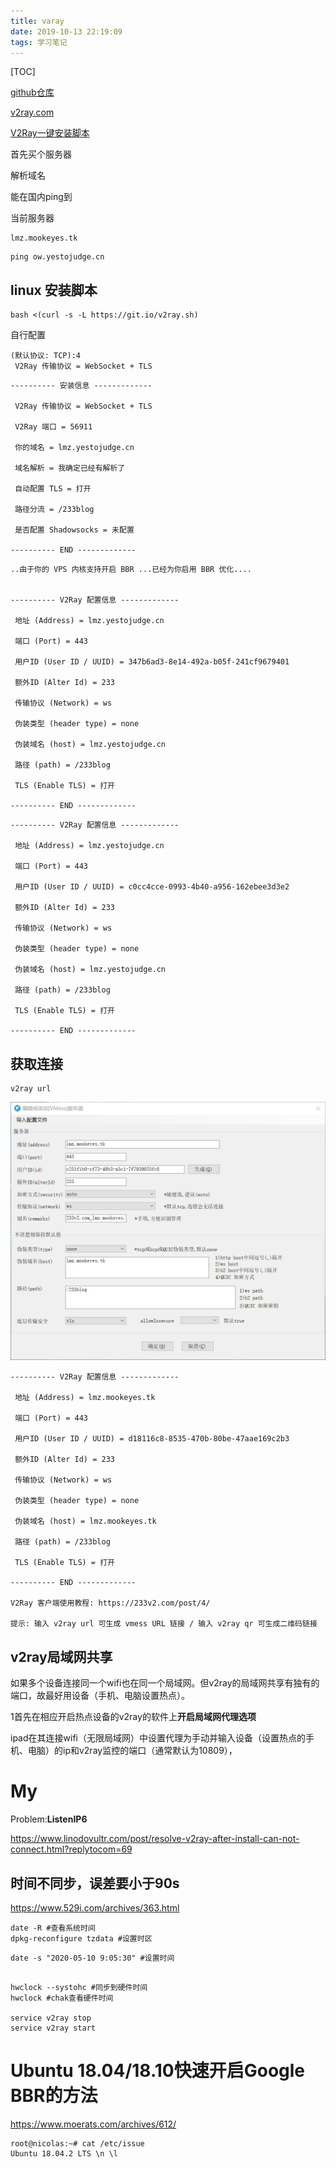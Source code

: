 ```yaml
---
title: varay
date: 2019-10-13 22:19:09
tags: 学习笔记
---
```

[TOC]

[github仓库](https://github.com/v2ray/manual)

[v2ray.com](https://www.v2ray.com/)

[V2Ray一键安装脚本]([https://github.com/233boy/v2ray/wiki/V2Ray%E4%B8%80%E9%94%AE%E5%AE%89%E8%A3%85%E8%84%9A%E6%9C%AC](https://github.com/233boy/v2ray/wiki/V2Ray一键安装脚本))

首先买个服务器

解析域名

能在国内ping到

当前服务器

```
lmz.mookeyes.tk
```

```
ping ow.yestojudge.cn
```



## linux 安装脚本

```shell
bash <(curl -s -L https://git.io/v2ray.sh)
```

自行配置

```
(默认协议: TCP):4
 V2Ray 传输协议 = WebSocket + TLS
```

```
---------- 安装信息 -------------

 V2Ray 传输协议 = WebSocket + TLS

 V2Ray 端口 = 56911

 你的域名 = lmz.yestojudge.cn

 域名解析 = 我确定已经有解析了

 自动配置 TLS = 打开

 路径分流 = /233blog

 是否配置 Shadowsocks = 未配置

---------- END -------------

```

```
..由于你的 VPS 内核支持开启 BBR ...已经为你启用 BBR 优化....


---------- V2Ray 配置信息 -------------

 地址 (Address) = lmz.yestojudge.cn

 端口 (Port) = 443

 用户ID (User ID / UUID) = 347b6ad3-8e14-492a-b05f-241cf9679401

 额外ID (Alter Id) = 233

 传输协议 (Network) = ws

 伪装类型 (header type) = none

 伪装域名 (host) = lmz.yestojudge.cn

 路径 (path) = /233blog

 TLS (Enable TLS) = 打开

---------- END -------------
```



```shell
---------- V2Ray 配置信息 -------------

 地址 (Address) = lmz.yestojudge.cn

 端口 (Port) = 443

 用户ID (User ID / UUID) = c0cc4cce-0993-4b40-a956-162ebee3d3e2

 额外ID (Alter Id) = 233

 传输协议 (Network) = ws

 伪装类型 (header type) = none

 伪装域名 (host) = lmz.yestojudge.cn

 路径 (path) = /233blog

 TLS (Enable TLS) = 打开

---------- END -------------
```



## 获取连接

```
v2ray url
```

![1578966290726](v2ray/1578966290726.png)



```
---------- V2Ray 配置信息 -------------

 地址 (Address) = lmz.mookeyes.tk

 端口 (Port) = 443

 用户ID (User ID / UUID) = d18116c8-8535-470b-80be-47aae169c2b3

 额外ID (Alter Id) = 233

 传输协议 (Network) = ws

 伪装类型 (header type) = none

 伪装域名 (host) = lmz.mookeyes.tk

 路径 (path) = /233blog

 TLS (Enable TLS) = 打开

---------- END -------------

V2Ray 客户端使用教程: https://233v2.com/post/4/

提示: 输入 v2ray url 可生成 vmess URL 链接 / 输入 v2ray qr 可生成二维码链接
```

## v2ray局域网共享

如果多个设备连接同一个wifi也在同一个局域网。但v2ray的局域网共享有独有的端口，故最好用设备（手机、电脑设置热点）。

1首先在相应开启热点设备的v2ray的软件上**开启局域网代理选项**

ipad在其连接wifi（无限局域网）中设置代理为手动并输入设备（设置热点的手机、电脑）的ip和v2ray监控的端口（通常默认为10809），

# My

Problem:**ListenIP6**

https://www.linodovultr.com/post/resolve-v2ray-after-install-can-not-connect.html?replytocom=69

## 时间不同步，误差要小于90s

https://www.529i.com/archives/363.html

```shell
date -R #查看系统时间
dpkg-reconfigure tzdata #设置时区
```

```shell
date -s "2020-05-10 9:05:30" #设置时间
```

```

hwclock --systohc #同步到硬件时间
hwclock #chak查看硬件时间

service v2ray stop
service v2ray start
```

# Ubuntu 18.04/18.10快速开启Google BBR的方法

https://www.moerats.com/archives/612/

```shell
root@nicolas:~# cat /etc/issue
Ubuntu 18.04.2 LTS \n \l
```


